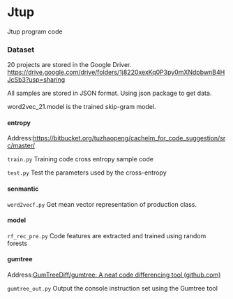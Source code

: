 # Jtup
Jtup program code
### Dataset
20 projects are stored in the Google Driver.
https://drive.google.com/drive/folders/1j8220xexKq0P3py0mXNdpbwnB4HJcSb3?usp=sharing

All samples are stored in JSON format. Using json package to get data.

word2vec_21.model is the trained skip-gram model.

#### entropy

Address:https://bitbucket.org/tuzhaopeng/cachelm_for_code_suggestion/src/master/ 

`train.py`  Training code cross entropy sample code

`test.py`    Test the parameters used by the cross-entropy

#### senmantic

`word2vecf.py` Get mean vector representation of production class.

#### model

`rf_rec_pre.py`  Code features are extracted and trained using random forests

#### gumtree 

Address:[GumTreeDiff/gumtree: A neat code differencing tool (github.com)](https://github.com/GumTreeDiff/gumtree)

`gumtree_out.py` Output the console instruction set using the Gumtree tool
